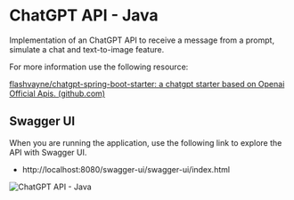 # ChatGPT API - Java

Implementation of an ChatGPT API to receive a message from a prompt, simulate a chat and text-to-image feature.

For more information use the following resource:

[flashvayne/chatgpt-spring-boot-starter: a chatgpt starter based on Openai Official Apis. (github.com)](https://github.com/flashvayne/chatgpt-spring-boot-starter)

## Swagger UI
When you are running the application, use the following link to explore the API with Swagger UI.

- http://localhost:8080/swagger-ui/swagger-ui/index.html

![ChatGPT API - Java](https://i.imgur.com/zV7AMk5.png)